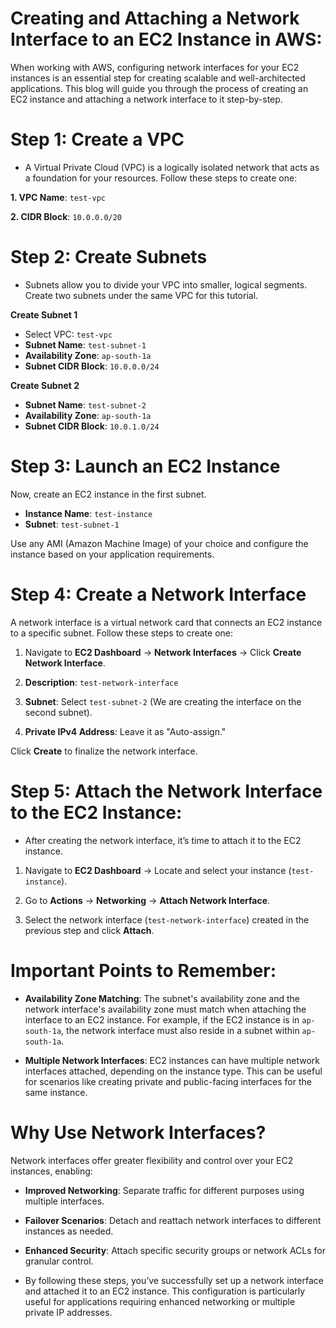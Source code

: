 # Creating and Attaching a Network Interface to an EC2 Instance in AWS:

When working with AWS, configuring network interfaces for your EC2 instances is an essential step for creating scalable and well-architected applications. This blog will guide you through the process of creating an EC2 instance and attaching a network interface to it step-by-step.

# Step 1: Create a VPC
- A Virtual Private Cloud (VPC) is a logically isolated network that acts as a foundation for your resources. Follow these steps to create one:
  
**1. VPC Name**: ```test-vpc```

**2. CIDR Block**: ```10.0.0.0/20```

# Step 2: Create Subnets
- Subnets allow you to divide your VPC into smaller, logical segments. Create two subnets under the same VPC for this tutorial.

**Create Subnet 1**
- Select VPC: ```test-vpc```
- **Subnet Name**: ```test-subnet-1```
- **Availability Zone**: ```ap-south-1a```
- **Subnet CIDR Block**: ```10.0.0.0/24```

**Create Subnet 2**
- **Subnet Name**: ```test-subnet-2```
- **Availability Zone**: ```ap-south-1a```
- **Subnet CIDR Block**: ```10.0.1.0/24```

# Step 3: Launch an EC2 Instance
Now, create an EC2 instance in the first subnet.
- **Instance Name**: ```test-instance```
- **Subnet**: ```test-subnet-1```

Use any AMI (Amazon Machine Image) of your choice and configure the instance based on your application requirements.

# Step 4: Create a Network Interface
A network interface is a virtual network card that connects an EC2 instance to a specific subnet. Follow these steps to create one:

1. Navigate to **EC2 Dashboard** → **Network Interfaces** → Click **Create Network Interface**.

2. **Description**: ```test-network-interface```

3. **Subnet**: Select ```test-subnet-2``` (We are creating the interface on the second subnet).

4. **Private IPv4 Address**: Leave it as "Auto-assign."

Click **Create** to finalize the network interface.

# Step 5: Attach the Network Interface to the EC2 Instance:
- After creating the network interface, it’s time to attach it to the EC2 instance.

1. Navigate to **EC2 Dashboard** → Locate and select your instance (```test-instance```).
  
2. Go to **Actions** → **Networking** → **Attach Network Interface**.
   
3. Select the network interface (```test-network-interface```) created in the previous step and click **Attach**.

# Important Points to Remember:
- **Availability Zone Matching**: The subnet's availability zone and the network interface's availability zone must match when attaching the interface to an EC2 instance. For example, if the EC2 instance is in ```ap-south-1a```, the network interface must also reside in a subnet within ```ap-south-1a```.

- **Multiple Network Interfaces**: EC2 instances can have multiple network interfaces attached, depending on the instance type. This can be useful for scenarios like creating private and public-facing interfaces for the same instance.


# Why Use Network Interfaces?
Network interfaces offer greater flexibility and control over your EC2 instances, enabling:
- **Improved Networking**: Separate traffic for different purposes using multiple interfaces.
- **Failover Scenarios**: Detach and reattach network interfaces to different instances as needed.
- **Enhanced Security**: Attach specific security groups or network ACLs for granular control.


- By following these steps, you’ve successfully set up a network interface and attached it to an EC2 instance. This configuration is particularly useful for applications requiring enhanced networking or multiple private IP addresses.

